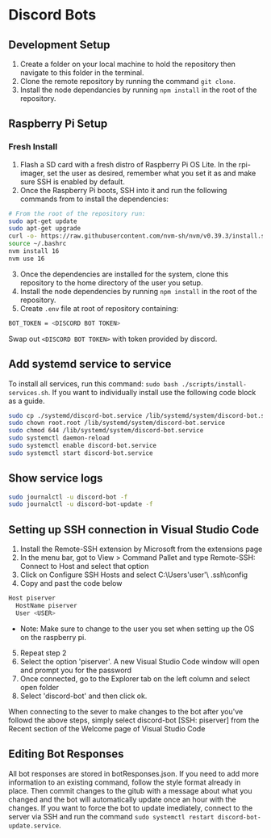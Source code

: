 # Discord Bots

## Development Setup
1. Create a folder on your local machine to hold the repository then navigate to this folder in the terminal.
2. Clone the remote repository by running the command `git clone`.
3. Install the node dependancies by running `npm install` in the root of the repository.


## Raspberry Pi Setup

### Fresh Install
1. Flash a SD card with a fresh distro of Raspberry Pi OS Lite. In the rpi-imager, set the user as desired, remember what you set it as and make sure SSH is enabled by default.
2. Once the Raspberry Pi boots, SSH into it and run the following commands from to install the dependencies:
```bash
# From the root of the repository run:
sudo apt-get update
sudo apt-get upgrade
curl -o- https://raw.githubusercontent.com/nvm-sh/nvm/v0.39.3/install.sh | bash
source ~/.bashrc
nvm install 16
nvm use 16
```
3. Once the dependencies are installed for the system, clone this repository to the home directory of the user you setup.
4. Install the node dependencies by running `npm install` in the root of the repository.
5. Create `.env` file at root of repository containing: 
```bash
BOT_TOKEN = <DISCORD BOT TOKEN>
```
Swap out `<DISCORD BOT TOKEN>` with token provided by discord.

## Add systemd service to service
To install all services, run this command: `sudo bash ./scripts/install-services.sh`. If you want to individually install use the following code block as a guide.
```bash
sudo cp ./systemd/discord-bot.service /lib/systemd/system/discord-bot.service
sudo chown root.root /lib/systemd/system/discord-bot.service
sudo chmod 644 /lib/systemd/system/discord-bot.service
sudo systemctl daemon-reload
sudo systemctl enable discord-bot.service
sudo systemctl start discord-bot.service
```

## Show service logs
```bash
sudo journalctl -u discord-bot -f
sudo journalctl -u discord-bot-update -f
```

## Setting up SSH connection in Visual Studio Code

1. Install the Remote-SSH extension by Microsoft from the extensions page
2. In the menu bar, got to View > Command Pallet and type Remote-SSH: Connect to Host and select that option
3. Click on Configure SSH Hosts and select C:\Users\'user'\ .ssh\config
4. Copy and past the code below

```bash
Host piserver
  HostName piserver
  User <USER>
```
* Note: Make sure to change <USER> to the user you set when setting up the OS on the raspberry pi.

5. Repeat step 2 
6. Select the option 'piserver'. A new Visual Studio Code window will open and prompt you for the password
7. Once connected, go to the Explorer tab on the left column and select open folder
8. Select 'discord-bot' and then click ok. 

When connecting to the sever to make changes to the bot after you've followd the above steps, simply select discord-bot [SSH: piserver] from the Recent section of the Welcome page of Visual Studio Code

## Editing Bot Responses
All bot responses are stored in botResponses.json. If you need to add more information to an existing command, follow the style format already in place. Then commit changes to the gitub with a message about what you changed and the bot will automatically update once an hour with the changes. If you want to force the bot to update imediately, connect to the server via SSH and run the command `sudo systemctl restart discord-bot-update.service`.